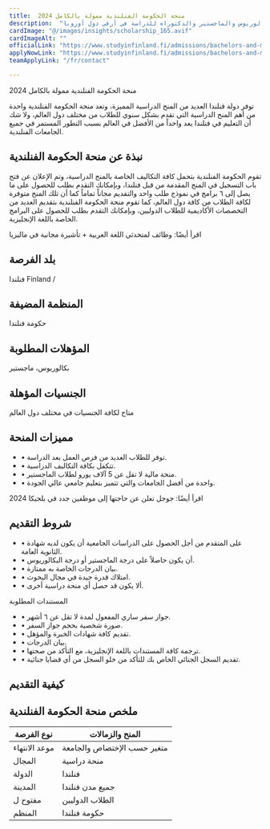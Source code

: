 ```yaml
---
title:  منحة الحكومة الفنلندية ممولة بالكامل 2024 
description:  "الحكومة الفنلندية تقدم منح ممولة بالكامل في جميع التخصصات للبكالوريوس والماجستير والدكتوراه للدراسة في أرقي دول أوروبا," 
cardImage: "@/images/insights/scholarship_165.avif" 
cardImageAlt: "" 
officialLink: "https://www.studyinfinland.fi/admissions/bachelors-and-masters-admissions" 
applyNowLink: "https://www.studyinfinland.fi/admissions/bachelors-and-masters-admissions" 
teamApplyLink: "/fr/contact"

---
```


منحة الحكومة الفنلندية ممولة بالكامل 2024

توفر دولة فنلندا العديد من المنح الدراسية المميزة، وتعد منحة الحكومة الفنلندية واحدة من أهم المنح الدراسية التي تقدم بشكل سنوي للطلاب من مختلف دول العالم، ولا شك أن التعليم في فنلندا يعد واحداً من الأفضل في العالم بسبب التطور المستمر في جميع الجامعات الفنلندية.

## نبذة عن منحة الحكومة الفنلندية

تقوم الحكومة الفنلندية بتحمل كافة التكاليف الخاصة بالمنح الدراسية، وتم الإعلان عن فتح باب التسجيل في المنح المقدمة من قبل فنلندا، وبإمكانك التقدم بطلب للحصول على ما يصل إلى ٦ برامج في نموذج طلب واحد والتقديم مجاناً تماماً كما أن تلك المنح متوفرة لكافة الطلاب من كافة دول العالم، كما تقوم منحة الحكومة الفنلندية بتقديم العديد من التخصصات الأكاديمية للطلاب الدوليين، وبإمكانك التقدم بطلب للحصول على البرامج الخاصة باللغة الإنجليزية.

اقرأ أيضًا: وظائف لمتحدثي اللغة العربية + تأشيرة مجانية في ماليزيا

## بلد الفرصة

فنلندا Finland /

## المنظمة المضيفة

حكومة فنلندا

## المؤهلات المطلوبة

بكالوريوس، ماجستير

## الجنسيات المؤهلة

متاح لكافة الجنسيات في مختلف دول العالم

## مميزات المنحة

- • توفر للطلاب العديد من فرص العمل بعد الدراسة.
- • تتكفل بكافة التكاليف الدراسية.
- • منحة مالية لا تقل عن 5 آلاف يورو لطلاب الماجستير.
- • واحدة من أفضل الجامعات والتي تتميز بتعليم جامعي عالي الجودة.

اقرأ أيضًا: جوجل تعلن عن حاجتها إلى موظفين جدد في بلجيكا 2024

## شروط التقديم

- • على المتقدم من أجل الحصول على الدراسات الجامعية أن يكون لديه شهادة الثانوية العامة.
- • أن يكون حاصلاً على درجة الماجستير أو درجة البكالوريوس.
- • بيان الدرجات الخاصة به ممتازة.
- • امتلاك قدرة جيدة في مجال البحوث.
- • ألا يكون قد حصل أي منحة دراسية أخرى.

المستندات المطلوبة

- • جواز سفر ساري المفعول لمدة لا تقل عن ٦ أشهر.
- • صورة شخصية بحجم جواز السفر.
- • تقديم كافة شهادات الخبرة والمؤهل.
- • بيان الدرجات.
- • ترجمة كافة المستندات باللغة الإنجليزية، مع التأكد من صحتها.
- • تقديم السجل الجنائي الخاص بك للتأكد من خلو السجل من أي قضايا جنائية.

## كيفية التقديم

## ملخص منحة الحكومة الفنلندية

| نوع الفرصة | المنح والزمالات |
| --- | --- |
| موعد الانتهاء | متغير حسب الإختصاص والجامعة |
| المجال | منحة دراسية |
| الدولة | فنلندا |
| المدينة | جميع مدن فنلندا |
| مفتوح ل | الطلاب الدوليين |
| المنظم | حكومة فنلندا |


